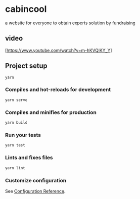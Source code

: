 # cabincool
a website for everyone to obtain experts solution by fundraising

## video
[https://www.youtube.com/watch?v=m-hKVQIKY_Y]

## Project setup
```
yarn
```

### Compiles and hot-reloads for development
```
yarn serve
```

### Compiles and minifies for production
```
yarn build
```

### Run your tests
```
yarn test
```

### Lints and fixes files
```
yarn lint
```

### Customize configuration
See [Configuration Reference](https://cli.vuejs.org/config/).
